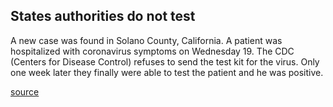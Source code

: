 ## States authorities do not test

A new case was found in Solano County, California. A patient was hospitalized with coronavirus symptoms on Wednesday 19.  The CDC (Centers for Disease Control) refuses to send the test kit for the virus. Only one week later they finally were able to test the patient and he was positive.

[source](https://abc7news.com/health/coronavirus-solano-county-resident-treated-unknown-origin/5971289/)
